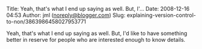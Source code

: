 Title: Yeah, that's what I end up saying as well. But, I'...
Date: 2008-12-16 04:53
Author: jml (noreply@blogger.com)
Slug: explaining-version-control-to-non/3863986458027953771

Yeah, that's what I end up saying as well. But, I'd like to have
something better in reserve for people who are interested enough to know
details.

